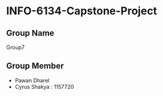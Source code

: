 # INFO-6134-Capstone-Project

## Group Name
Group7

## Group Member
* Pawan Dharel
* Cyrus Shakya : 1157720
